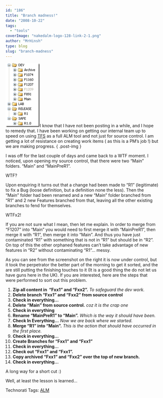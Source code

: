 ```yaml
---
id: "186"
title: "Branch madness!"
date: "2008-10-22"
tags: 
  - "tools"
coverImage: "nakedalm-logo-128-link-2-1.png"
author: "MrHinsh"
type: blog
slug: "branch-madness"
---
```


[![image](images/WherehasMartinbeen_C9BB-image_thumb-1-2.png)](http://blog.hinshelwood.com/files/2011/05/GWB-WindowsLiveWriter-WherehasMartinbeen_C9BB-image_2.png)I know that I have not been posting in a while, and I hope to remedy that. I have been working on getting our internal team up to speed on using [TFS](http://msdn2.microsoft.com/en-us/teamsystem/aa718934.aspx "Team Foundation Server") as a full ALM tool and not just for source control. I am getting a lot of resistance on creating work items ( as this is a PM’s job !) but we are making progress.
{ .post-img }

I was off for the last couple of days and came back to a WTF moment. I noticed, upon opening my source control, that there were two “Main” folders. “Main” and “MainPreR1”.

WTF?

Upon enquiring it turns out that a change had been made to “R1” (legitimate) to fix a Bug (loose definition, but a definition none the less). Then the “Main” folder had been renamed and a new “Main” folder branched from “R1” and 2 new Features branched from that, leaving all the other existing branches to fend for themselves.

WTFx2!

If you are not sure what I mean, then let me explain. In order to merge from “F1207” into “Main” you would need to first merge it with “MainPreR1”, then merge it with “R1”, then merge it into “Main”. And thus you have just contaminated “R1” with something that is not in “R1” but should be in “R2”. On top of this the other orphaned features can’t take advantage of new features in “R2” without contaminating “R1”… messy.

As you can see from the screenshot on the right it is now under control, but it took the perpetrator the better part of the morning to get it sorted, and the are still putting the finishing touches to it (It is a good thing the do not let us have guns here in the UK). If you are interested, here are the steps that were performed to sort out this problem.

1. **Zip all content in  “Fxx1” and “Fxx2”.** _To safeguard the dev work._
2. **Delete branch “Fxx1” and “Fxx2” from source control**
3. **Check in everything…**
4. **Delete “Main” from source control.** _coz it is the crap one_
5. **Check in everything**
6. **Rename “MainPreR1” to “Main”.** _Which is the way it should have been._
7. **Check In Everything…** _Now we are back where we started._
8. **Merge “R1” into “Main”.** _This is the action that should have occurred in the first place._
9. **Check in everything…**
10. **Create Branches for “Fxx1” and “Fxx1”**
11. **Check in everything…**
12. **Check out “Fxx1” and “Fxx1”.**
13. **Copy archived “Fxx1” and “Fxx2” over the top of new branch.**
14. **Check in everything…**

A long way for a short cut :)

Well, at least the lesson is learned…

Technorati Tags: [ALM](http://technorati.com/tags/ALM)



